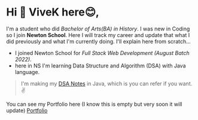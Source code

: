# Hi 👋 ViveK here😊,

I'm a student who did *Bachelor of Arts(BA) in History*. I was new in Coding so I join **Newton School**. Here I will track my career and update that what I did previously and what I'm currently doing.
I'll explain here from scratch...
  - I joined Newton School for *Full Stack Web Development (August Batch 2022)*.
  - here in NS I'm learning Data Structure and Algorithm (DSA) with Java language.

> I'm making my <a href="https://github.com/GitsOfVivek/DSA-with-Java-Notes" target="_blank">DSA Notes</a> in Java, which is you can refer if you want.✌️

You can see my Portfolio here (I know this is empty but very soon it will update) [Portfolio](https://www.github.com/GitsOfVivek/MyPortfolio)
